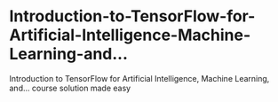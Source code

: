 # Introduction-to-TensorFlow-for-Artificial-Intelligence-Machine-Learning-and...
Introduction to TensorFlow for Artificial Intelligence, Machine Learning, and... course solution made easy
